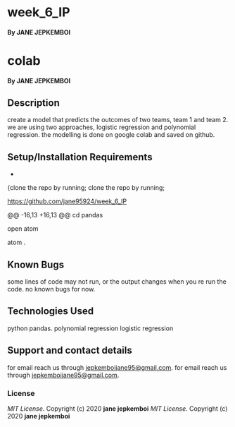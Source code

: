 # week_6_IP


#### By **JANE JEPKEMBOI**
#  colab

#### By **JANE JEPKEMBOI**
## Description
create a model that predicts the outcomes of two teams, team 1 and team 2. we are using two approaches, logistic regression and polynomial regression. the modelling is done on google colab and saved on github. 
 
## Setup/Installation Requirements
* 
{clone the repo by running;
clone the repo by running;

https://github.com/jane95924/week_6_IP

@@ -16,13 +16,13 @@ cd pandas

open atom 

atom .

## Known Bugs
some lines of code may not run, or the output changes when you re run the code. 
no known bugs for now.
## Technologies Used
python pandas.
polynomial regression
logistic regression
## Support and contact details
for email reach us through jepkemboijane95@gmail.com.
for email reach us through jepkemboijane95@gmail.com.
### License
*MIT License.*
Copyright (c) 2020 **jane jepkemboi**
*MIT License.*
Copyright (c) 2020 **jane jepkemboi**
